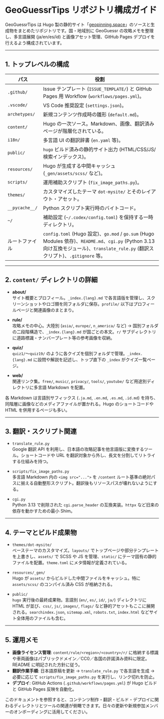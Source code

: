 # GeoGuessrTips リポジトリ構成ガイド

GeoGuessrTips は Hugo 製の静的サイト「[geopinning.space](https://geopinning.space/)」のソースと生成物をまとめたリポジトリです。国・地域別に GeoGuessr の攻略メモを整理し、多言語展開 (ja/en/es/id) と画像アセット管理、GitHub Pages デプロイを行えるよう構成されています。

---

## 1. トップレベルの構成

| パス | 役割 |
| --- | --- |
| `.github/` | Issue テンプレート (`ISSUE_TEMPLATE/`) と GitHub Pages 用 Workflow (`workflows/pages.yml`)。 |
| `.vscode/` | VS Code 推奨設定 (`settings.json`)。 |
| `archetypes/` | 新規コンテンツ作成時の雛形 (`default.md`)。 |
| `content/` | Hugo の一次ソース。Markdown、画像、翻訳済みページが階層化されている。 |
| `i18n/` | 多言語 UI の翻訳辞書 (`en.yaml` 等)。 |
| `public/` | `hugo` ビルド済みの静的サイト出力 (HTML/CSS/JS/検索インデックス)。 |
| `resources/` | Hugo が生成する中間キャッシュ (`_gen/assets/scss/` など)。 |
| `scripts/` | 運用補助スクリプト (`fix_image_paths.py`)。 |
| `themes/` | カスタマイズしたテーマ `dot-mysite/` とそのレイアウト・アセット。 |
| `__pycache__/` | Python スクリプト実行時のバイトコード。 |
| `~/` | 補助設定 (`~/.codex/config.toml`) を保持する一時ディレクトリ。 |
| ルートファイル | `config.toml` (Hugo 設定)、`go.mod` / `go.sum` (Hugo Modules 依存)、`README.md`、`cgi.py` (Python 3.13 向け互換モジュール)、`translate_rule.py` (翻訳スクリプト)、`.gitignore` 等。 |

---

## 2. `content/` ディレクトリの詳細

- **about/**  
  サイト概要とプロフィール。`_index.{lang}.md` で各言語版を管理し、スクリーンショットやロゴ類を同フォルダに保存。`profile/` 以下はプロフィールページと関連画像のまとまり。

- **rule/**  
  攻略メモの中心。大陸別 (`asia/`, `europe/`, `n_america/` など) → 国別フォルダの二段階構造で、`_index.{lang}.md` が国ごとの本文。`r/` サブディレクトリに道路標識・ナンバープレート等の参考画像を収納。

- **quiz/**  
  `quiz1/`〜`quiz19/` のように各クイズを個別フォルダで管理。`_index.{lang}.md` に設問や解説を記述し、トップ直下の `_index` がクイズ一覧ページ。

- **web/**  
  関連リンク集。`free/`, `music/`, `privacy/`, `tools/`, `youtube/` など用途別ディレクトリに多言語 Markdown を配置。

各 Markdown は言語別サフィックス (`.ja.md`, `.en.md`, `.es.md`, `.id.md`) を持ち、同階層に画像などのメディアファイルが置かれる。Hugo のショートコードや HTML を併用するページも多い。

---

## 3. 翻訳・スクリプト関連

- `translate_rule.py`  
  Google 翻訳 API を利用し、日本語の攻略記事を他言語版に変換するツール。ショートコードや URL を翻訳対象から外し、長文を分割してリトライする仕組みを持つ。

- `scripts/fix_image_paths.py`  
  多言語 Markdown 内の `<img src="...">` を `/content` ルート基準の絶対パスに揃える自動整形スクリプト。翻訳後もリソースパスが壊れないようにする。

- `cgi.py`  
  Python 3.13 で削除された `cgi.parse_header` の互換実装。`httpx` など旧来の依存を動かすための最小 Shim。

---

## 4. テーマとビルド成果物

- `themes/dot-mysite/`  
  ベーステーマのカスタマイズ。`layouts/` でトップページや部分テンプレートを上書きし、`assets/` で SCSS や JS を管理、`static/` にテーマ固有の静的ファイルを配置。`theme.toml` にメタ情報が定義されている。

- `resources/_gen/`  
  Hugo が `assets/` からビルドした中間ファイルをキャッシュ。特に `assets/scss/` のコンパイル済み CSS が格納される。

- `public/`  
  `hugo` 実行後の最終成果物。言語別 (`en/`, `es/`, `id/`, `ja/`) ディレクトリに HTML が並び、`css/`, `js/`, `images/`, `flags/` など静的アセットもここに展開される。`searchindex.json`, `sitemap.xml`, `robots.txt`, `index.html` などサイト全体用のファイルも含む。

---

## 5. 運用メモ

- **画像ライセンス管理**: `content/rule/<region>/<country>/r/` に格納する標識や車両画像はパブリックドメイン／CC0／各国の許諾済み資料に限定。README に明記された方針に従う。
- **翻訳作業手順**: 日本語原稿を更新 → `translate_rule.py` で各言語を生成 → 必要に応じて `scripts/fix_image_paths.py` を実行し、リンク切れを防止。
- **デプロイ**: GitHub Actions (`.github/workflows/pages.yml`) が Hugo ビルドと GitHub Pages 反映を自動化。

このドキュメントを参照すると、コンテンツ制作・翻訳・ビルド・デプロイに関わるディレクトリとツールの関連が俯瞰できます。日々の更新や新規参加メンバーのオンボーディングに活用してください。
